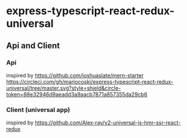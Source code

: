 # express-typescript-react-redux-universal
## Api and Client

### Api
inspired by https://github.com/joshuaslate/mern-starter
https://circleci.com/gh/mariocoski/express-typescript-react-redux-universal/tree/master.svg?style=shield&circle-token=88e32946d9aeadd3a9aacb7871a857355da29cb6

### Client (universal app)
inspired by https://github.com/Alex-ray/v2-universal-js-hmr-ssr-react-redux

